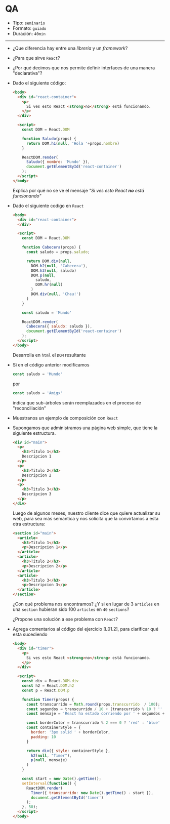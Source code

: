 # QA

* Tipo: `seminario`
* Formato: `guiado`
* Duración: `40min`

***

* ¿Que diferencia hay entre una *librería* y un *framework*?

* ¿Para que sirve `React`?

* ¿Por qué decimos que nos permite definir interfaces de una manera "declarativa"?

* Dado el siguiente código:
  ```html
  <body>
    <div id="react-container">
      <p>
        Si ves esto React <strong>no</strong> está funcionando.
      </p>
    </div>

    <script>
      const DOM = React.DOM

      function Saludo(props) {
        return DOM.h1(null, 'Hola '+props.nombre)
      }

      ReactDOM.render(
        Saludo({ nombre: 'Mundo' }),
        document.getElementById('react-container')
      );
    </script>
  </body>
  ```

  Explica por qué no se ve el mensaje *"Si ves esto React **no** está funcionando"*

* Dado el siguiente codigo en `React`

  ```html
  <body>
    <div id="react-container">
    </div>

    <script>
      const DOM = React.DOM

      function Cabecera(props) {
        const saludo = props.saludo;

        return DOM.div(null,
          DOM.h2(null, 'Cabecera'),
          DOM.h3(null, saludo)
          DOM.p(null,
            saludo,
            DOM.hr(null)
          )
          DOM.div(null, 'Chau!')
        )
      }

      const saludo = 'Mundo'

      ReactDOM.render(
        Cabecera({ saludo: saludo }),
        document.getElementById('react-container')
      );
    </script>
  </body>
  ```

  Desarrolla en `html` el `DOM` resultante

* Si en el código anterior modificamos
  ```js
  const saludo = 'Mundo'
  ```

  por

  ```js
  const saludo = 'Amigx'
  ```

  indica que sub-árboles serán reemplazados en el proceso de "reconciliación"

* Muestranos un ejemplo de composición con `React`

* Supongamos que administramos una página web simple, que tiene la siguiente estructura.

  ```html
  <div id="main">
    <p>
      <h3>Titulo 1</h3>
      Descripcion 1
    </p>
    <p>
      <h3>Titulo 2</h3>
      Descripcion 2
    </p>
    <p>
      <h3>Titulo 3</h3>
      Descripcion 3
    </p>
  </div>
  ```

  Luego de algunos meses, nuestro cliente dice que quiere actualizar su web,
  para sea más semantica y nos solicita que la convirtamos a esta otra
  estructura:

  ```html
  <section id="main">
    <article>
      <h3>Titulo 1</h3>
      <p>Descripcion 1</p>
    </article>
    <article>
      <h3>Titulo 2</h3>
      <p>Descripcion 2</p>
    </article>
    <article>
      <h3>Titulo 3</h3>
      <p>Descripcion 3</p>
    </article>
  </section>
  ```

  ¿Con qué problema nos encontramos? ¿Y si en lugar de 3 `articles` en una
  `section` hubieran sido 100 `articles` en `40` `sections`?

  ¿Propone una solución a ese problema con `React`?

* Agrega comentarios al código del ejercicio [L01.2], para clarificar qué esta
  sucediendo

  ```html
  <body>
    <div id="timer">
      <p>
        Si ves esto React <strong>no</strong> está funcionando.
      </p>
    </div>

    <script>
      const div = React.DOM.div
      const h2 = React.DOM.h2
      const p = React.DOM.p

      function Timer(props) {
        const transcurrido = Math.round(props.transcurrido  / 100);
        const segundos = transcurrido / 10 + (transcurrido % 10 ? '' : '.0' );
        const mensaje = 'React ha estado corriendo por ' + segundos + ' segundos.';

        const borderColor = transcurrido % 2 === 0 ? 'red' : 'blue'
        const containerStyle = {
          border: '3px solid ' + borderColor,
          padding: 10
        }

        return div({ style: containerStyle },
          h2(null, "Timer"),
          p(null, mensaje)
        )
      }

      const start = new Date().getTime();
      setInterval(function() {
        ReactDOM.render(
          Timer({ transcurrido: new Date().getTime() - start }),
          document.getElementById('timer')
        );
      }, 50);
    </script>
  </body>
  ```
